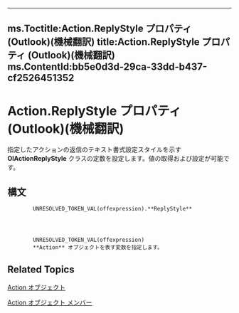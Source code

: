 

---
ms.Toctitle:Action.ReplyStyle プロパティ (Outlook)(機械翻訳)
title:Action.ReplyStyle プロパティ (Outlook)(機械翻訳)
ms.ContentId:bb5e0d3d-29ca-33dd-b437-cf2526451352
---
# Action.ReplyStyle プロパティ (Outlook)(機械翻訳)




指定したアクションの返信のテキスト書式設定スタイルを示す **OlActionReplyStyle** クラスの定数を設定します。値の取得および設定が可能です。

## 構文

            UNRESOLVED_TOKEN_VAL(offexpression).**ReplyStyle**




            UNRESOLVED_TOKEN_VAL(offexpression)
            **Action** オブジェクトを表す変数を指定します。



## Related Topics

[Action オブジェクト](22bd8d4a-9cf4-bd37-011b-8da3dfadf761.md)

[Action オブジェクト メンバー](b423cdd8-c67e-a53b-9166-eacfd5a33e7c.md)




